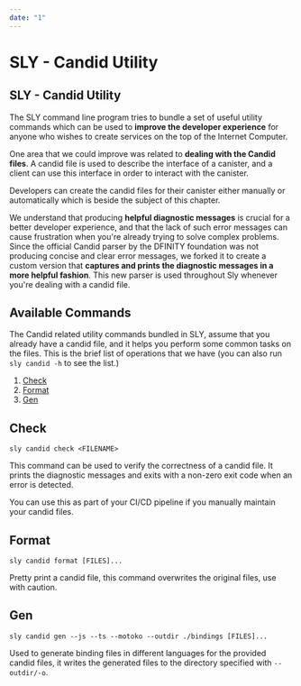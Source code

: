 ```yaml
---
date: "1"
---
```

# SLY - Candid Utility

## SLY - Candid Utility


The SLY command line program tries to bundle a set of useful utility commands which can be used to **improve the developer experience** for anyone who wishes to create services on the top of the Internet Computer.

One area that we could improve was related to **dealing with the Candid files**. A candid file
is used to describe the interface of a canister, and a client can use this interface in order
to interact with the canister. 

Developers can create the candid files for their canister
either manually or automatically which is beside the subject of this chapter.


We understand that producing **helpful diagnostic messages** is crucial for a better developer
experience, and that the lack of such error messages can cause frustration when you're already
trying to solve complex problems. Since the official Candid parser by the DFINITY foundation was
not producing concise and clear error messages, we forked it to create a custom
version that **captures and prints the diagnostic messages in a more helpful fashion**. This new parser is used
throughout Sly whenever you're dealing with a candid file.

## Available Commands

The Candid related utility commands bundled in SLY, assume that you already have a candid file,
and it helps you perform some common tasks on the files. This is the brief list of operations
that we have (you can also run `sly candid -h` to see the list.)

1. [Check](#check)
3. [Format](#format)
4. [Gen](#gen)


## Check

`sly candid check <FILENAME>`

This command can be used to verify the correctness of a candid file. It prints the diagnostic
messages and exits with a non-zero exit code when an error is detected.

You can use this as part of your CI/CD pipeline if you manually maintain your candid files.

## Format

`sly candid format [FILES]...`

Pretty print a candid file, this command overwrites the original files, use with caution.

## Gen

`sly candid gen --js --ts --motoko --outdir ./bindings [FILES]...`

Used to generate binding files in different languages for the provided candid files, it writes
the generated files to the directory specified with `--outdir/-o`.

